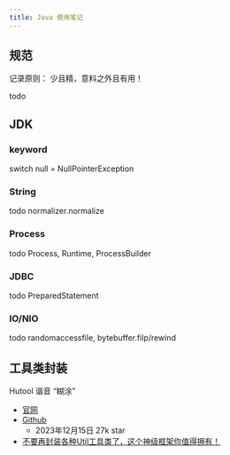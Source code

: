 ```yaml
---
title: Java 使用笔记
---
```


## 规范

记录原则： 少且精，意料之外且有用！

todo

## JDK

### keyword

switch null = NullPointerException

### String

todo normalizer.normalize

### Process

todo Process, Runtime, ProcessBuilder

### JDBC

todo PreparedStatement

### IO/NIO

todo randomaccessfile, bytebuffer.filp/rewind

## 工具类封装

Hutool 谐音 “糊涂”

+ [官网](https://www.hutool.cn/)
+ [Github](https://github.com/dromara/hutool/)
  + 2023年12月15日 27k star
+ [不要再封装各种Util工具类了，这个神级框架你值得拥有！](https://mp.weixin.qq.com/s/-W-6JMNyrEP0tgxMuTkdxQ)
